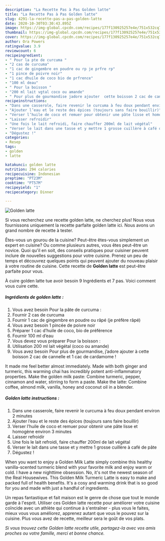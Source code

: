 ```yaml
---
description: "La Recette Pas à Pas Golden latte"
title: "La Recette Pas à Pas Golden latte"
slug: 4291-la-recette-pas-a-pas-golden-latte
date: 2020-10-30T03:30:43.895Z
image: https://img-global.cpcdn.com/recipes/177f130925257e4e/751x532cq70/golden-latte-photo-principale-de-la-recette.jpg
thumbnail: https://img-global.cpcdn.com/recipes/177f130925257e4e/751x532cq70/golden-latte-photo-principale-de-la-recette.jpg
cover: https://img-global.cpcdn.com/recipes/177f130925257e4e/751x532cq70/golden-latte-photo-principale-de-la-recette.jpg
author: Ora Powers
ratingvalue: 3.9
reviewcount: 6
recipeingredient:
- " Pour la pte de curcuma "
- "2 cas de curcuma"
- "1 cac de gingembre en poudre ou rp je prfre rp"
- "1 pince de poivre noir"
- "1 cac dhuile de coco bio de prfrence"
- "100 ml deau"
- " Pour la boisson "
- "200 ml lait vgtal coco ou amande"
- " Pour plus de gourmandise jadore ajouter  cette boisson 2 cac de cannelle et 1 cac de cardamome "
recipeinstructions:
- "Dans une casserole, faire revenir le curcuma à feu doux pendant environ 2 minutes"
- "Ajouter l’eau et le reste des épices (toujours sans faire bouillir)"
- "Verser l’huile de coco et remuer pour obtenir une pâte lisse et homogène environ 3 minutes"
- "Laisser refroidir"
- "Une fois le lait refroidi, faire chauffer 200ml de lait végétal"
- "Verser le lait dans une tasse et y mettre 1 grosse cuillère à café de pâte"
- "Dégustez !"
categories:
- Resep
tags:
- golden
- latte

katakunci: golden latte 
nutrition: 294 calories
recipecuisine: Indonesian
preptime: "PT23M"
cooktime: "PT57M"
recipeyield: "1"
recipecategory: Dinner

---
```



![Golden latte](https://img-global.cpcdn.com/recipes/177f130925257e4e/751x532cq70/golden-latte-photo-principale-de-la-recette.jpg)

Si vous recherchez une recette golden latte, ne cherchez plus! Nous vous fournissons uniquement la recette parfaite golden latte ici. Nous avons un grand nombre de recette à tester.

Êtes-vous un gourou de la cuisine? Peut-être êtes-vous simplement un expert en cuisine? Ou comme plusieurs autres, vous êtes peut-être un novice. Quoi qu'il en soit, des conseils pratiques pour cuisiner peuvent inclure de nouvelles suggestions pour votre cuisine. Prenez un peu de temps et découvrez quelques points qui peuvent ajouter du nouveau plaisir à votre routine de cuisine. Cette recette de <strong> Golden latte </strong> est peut-être parfaite pour vous.

<!--inarticleads1-->

À cuire golden latte tue avoir besoin 9 Ingrédients et 7 pas. Voici comment vous cuire cette.

##### Ingrédients de golden latte :

1. Vous avez besoin  Pour la pâte de curcuma :
1. Fournir 2 cas de curcuma
1. Fournir 1 cac de gingembre en poudre ou râpé (je préfère râpé)
1. Vous avez besoin 1 pincée de poivre noir
1. Préparer 1 cac d’huile de coco, bio de préférence
1. Fournir 100 ml d’eau
1. Vous devez vous préparer  Pour la boisson :
1. Utilisation 200 ml lait végétal (coco ou amande)
1. Vous avez besoin  Pour plus de gourmandise, j’adore ajouter à cette boisson 2 cac de cannelle et 1 cac de cardamome !


It made me feel better almost immediately. Made with both ginger and turmeric, this warming chai has incredibly potent anti-inflammatory properties. Make the golden milk paste: Combine turmeric, pepper, cinnamon and water, stirring to form a paste. Make the latte: Combine coffee, almond milk, vanilla, honey and coconut oil in a blender. 

<!--inarticleads2-->

##### Golden latte instructions :

1. Dans une casserole, faire revenir le curcuma à feu doux pendant environ 2 minutes
1. Ajouter l’eau et le reste des épices (toujours sans faire bouillir)
1. Verser l’huile de coco et remuer pour obtenir une pâte lisse et homogène environ 3 minutes
1. Laisser refroidir
1. Une fois le lait refroidi, faire chauffer 200ml de lait végétal
1. Verser le lait dans une tasse et y mettre 1 grosse cuillère à café de pâte
1. Dégustez !


When you want to enjoy a Golden Milk Latte simply combine this healthy vanilla-scented turmeric blend with your favorite milk and enjoy warm or cold. I have a new nighttime obsession. No, it&#39;s not the newest season of the Real Housewives. This Golden Milk Turmeric Latte is easy to make and packed full of health benefits. It&#39;s a cosy and warming drink that is so good for you and made with just a handful of ingredients. 

<!--inarticleads1-->

<p>
Un repas fantastique et fait maison est le genre de chose que tout le monde garde à l'esprit. Utiliser ces Golden latte recette pour améliorer votre cuisine coïncide avec un athlète qui continue à s'entraîner - plus vous le faites, mieux vous vous améliorez, apprenez autant que vous le pouvez sur la cuisine. Plus vous avez de recette, meilleur sera le goût de vos plats.
</p>

<p>
<i>Si vous trouvez cette Golden latte recette utile, partagez-la avec vos amis proches ou votre famille, merci et bonne chance.</i>
</p>
